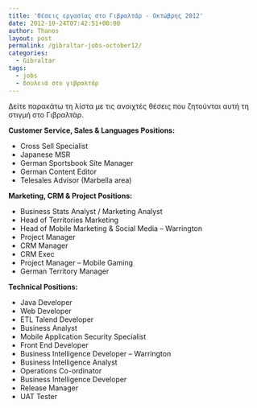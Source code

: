 ```yaml
---
title: 'Θέσεις εργασίας στο Γιβραλτάρ - Οκτώβρης 2012'
date: 2012-10-24T07:42:51+00:00
author: Thanos
layout: post
permalink: /gibraltar-jobs-october12/
categories:
  - Gibraltar
tags:
  - jobs
  - δουλειά στο γιβραλτάρ
---
```

Δείτε παρακάτω τη λίστα με τις ανοιχτές θέσεις που ζητούνται αυτή τη στιγμή στο Γιβραλτάρ.

**Customer Service, Sales & Languages Positions:**

  * Cross Sell Specialist
  * Japanese MSR
  * German Sportsbook Site Manager
  * German Content Editor
  * Telesales Advisor (Marbella area)

**Marketing, CRM & Project Positions:**

  * Business Stats Analyst / Marketing Analyst
  * Head of Territories Marketing
  * Head of Mobile Marketing & Social Media &#8211; Warrington
  * Project Manager
  * CRM Manager
  * CRM Exec
  * Project Manager &#8211; Mobile Gaming
  * German Territory Manager

**Technical Positions:**

  * Java Developer
  * Web Developer
  * ETL Talend Developer
  * Business Analyst
  * Mobile Application Security Specialist
  * Front End Developer
  * Business Intelligence Developer &#8211; Warrington
  * Business Intelligence Analyst
  * Operations Co-ordinator
  * Business Intelligence Developer
  * Release Manager
  * UAT Tester